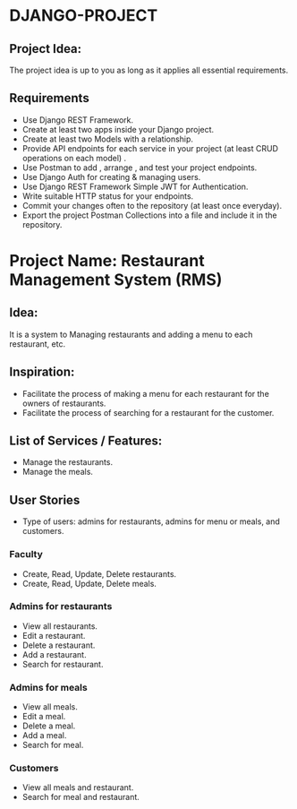 # DJANGO-PROJECT

## Project Idea:
The project idea is up to you as long as it applies all essential requirements.

## Requirements 
- Use Django REST Framework.
- Create at least two apps inside your Django project.
- Create at least two Models with a relationship.
- Provide API endpoints for each service in your project (at least CRUD operations on each model) .
- Use Postman to add , arrange , and test your project endpoints.
- Use Django Auth for creating & managing users.
- Use Django REST Framework Simple JWT for Authentication.
- Write suitable HTTP status for your endpoints.
- Commit your changes often to the repository (at least once everyday).
- Export the project Postman Collections into a file and include it in the repository.



# Project Name: Restaurant Management System (RMS)

## Idea:
It is a system to Managing restaurants and adding a menu to each restaurant, etc.

## Inspiration:
- Facilitate the process of making a menu for each restaurant for the owners of restaurants. 
- Facilitate the process of searching for a restaurant for the customer.


## List of Services / Features:

- Manage the restaurants.
- Manage the meals.


## User Stories
- Type of users: admins for restaurants, admins for menu or meals, and customers.

### Faculty

- Create, Read, Update, Delete restaurants.
- Create, Read, Update, Delete meals.

### Admins for restaurants

- View all restaurants.
- Edit a restaurant.
- Delete a restaurant.
- Add a restaurant.
- Search for restaurant.

### Admins for meals

- View all meals.
- Edit a meal.
- Delete a meal.
- Add a meal.
- Search for meal.

### Customers

- View all meals and restaurant.
- Search for meal and restaurant.